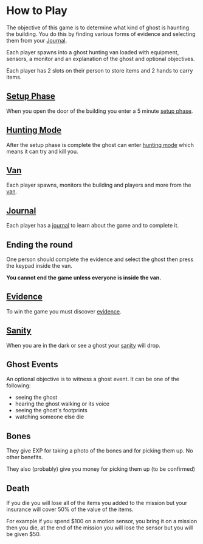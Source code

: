 # How to Play

The objective of this game is to determine what kind of ghost is haunting the building. You do this by finding various forms of evidence and selecting them from your [Journal](#journal).

Each player spawns into a ghost hunting van loaded with equipment, sensors, a monitor and an explanation of the ghost and optional objectives.

Each player has 2 slots on their person to store items and 2 hands to carry items.

## [Setup Phase](./setup-phase)

When you open the door of the building you enter a 5 minute [setup phase](./setup-phase).

## [Hunting Mode](./hunting-mode)

After the setup phase is complete the ghost can enter [hunting mode](./hunting-mode) which means it can try and kill you.

## [Van](./van)

Each player spawns, monitors the building and players and more from the [van](./van).

## [Journal](./journal)

Each player has a [journal](./journal) to learn about the game and to complete it.

## Ending the round

One person should complete the evidence and select the ghost then press the keypad inside the van.

**You cannot end the game unless everyone is inside the van.**

## [Evidence](/evidence)

To win the game you must discover [evidence](/evidence).

## [Sanity](./sanity)

When you are in the dark or see a ghost your [sanity](./sanity) will drop.

## Ghost Events

An optional objective is to witness a ghost event. It can be one of the following:

- seeing the ghost
- hearing the ghost walking or its voice
- seeing the ghost's footprints
- watching someone else die

## Bones

They give EXP for taking a photo of the bones and for picking them up. No other benefits.

They also (probably) give you money for picking them up (to be confirmed)

## Death

If you die you will lose all of the items you added to the mission but your insurance will cover 50% of the value of the items.

For example if you spend $100 on a motion sensor, you bring it on a mission then you die, at the end of the mission you will lose the sensor but you will be given $50.
